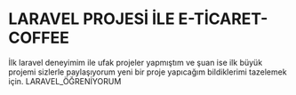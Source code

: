 # LARAVEL PROJESİ İLE E-TİCARET-COFFEE
İlk laravel deneyimim ile ufak projeler yapmıştım ve şuan ise ilk büyük projemi sizlerle paylaşıyorum yeni bir proje yapıcağım bildiklerimi tazelemek için. LARAVEL_ÖĞRENİYORUM
